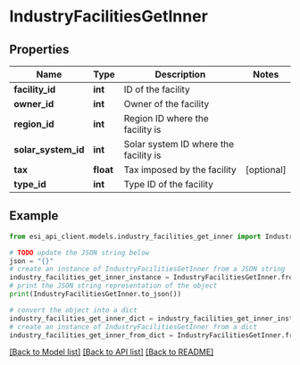 # IndustryFacilitiesGetInner


## Properties

Name | Type | Description | Notes
------------ | ------------- | ------------- | -------------
**facility_id** | **int** | ID of the facility | 
**owner_id** | **int** | Owner of the facility | 
**region_id** | **int** | Region ID where the facility is | 
**solar_system_id** | **int** | Solar system ID where the facility is | 
**tax** | **float** | Tax imposed by the facility | [optional] 
**type_id** | **int** | Type ID of the facility | 

## Example

```python
from esi_api_client.models.industry_facilities_get_inner import IndustryFacilitiesGetInner

# TODO update the JSON string below
json = "{}"
# create an instance of IndustryFacilitiesGetInner from a JSON string
industry_facilities_get_inner_instance = IndustryFacilitiesGetInner.from_json(json)
# print the JSON string representation of the object
print(IndustryFacilitiesGetInner.to_json())

# convert the object into a dict
industry_facilities_get_inner_dict = industry_facilities_get_inner_instance.to_dict()
# create an instance of IndustryFacilitiesGetInner from a dict
industry_facilities_get_inner_from_dict = IndustryFacilitiesGetInner.from_dict(industry_facilities_get_inner_dict)
```
[[Back to Model list]](../README.md#documentation-for-models) [[Back to API list]](../README.md#documentation-for-api-endpoints) [[Back to README]](../README.md)


